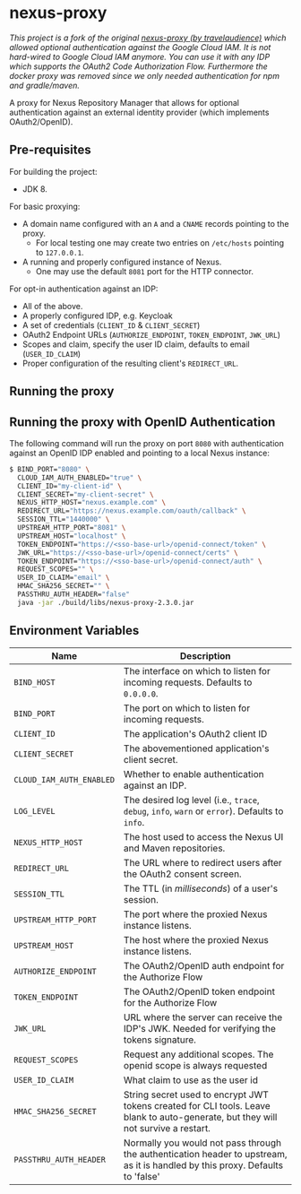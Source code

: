 # nexus-proxy

_This project is a fork of the original [nexus-proxy (by travelaudience)](https://github.com/travelaudience/nexus-proxy) which allowed optional authentication 
against the Google Cloud IAM. It is not hard-wired to Google Cloud IAM anymore. You can use it with any IDP which supports the OAuth2 Code Authorization Flow.
Furthermore the docker proxy was removed since we only needed authentication for npm and gradle/maven._

A proxy for Nexus Repository Manager that allows for optional authentication against an external identity provider (which implements OAuth2/OpenID).

## Pre-requisites

For building the project:

* JDK 8.

For basic proxying:

* A domain name configured with an `A` and a `CNAME` records pointing to the proxy.
  * For local testing one may create two entries on `/etc/hosts` pointing to `127.0.0.1`.
* A running and properly configured instance of Nexus.
  * One may use the default `8081` port for the HTTP connector.

For opt-in authentication against an IDP:

* All of the above.
* A properly configured IDP, e.g. Keycloak
* A set of credentials (`CLIENT_ID` & `CLIENT_SECRET`)
* OAuth2 Endpoint URLs (`AUTHORIZE_ENDPOINT`, `TOKEN_ENDPOINT`, `JWK_URL`)
* Scopes and claim, specify the user ID claim, defaults to email (`USER_ID_CLAIM`)
* Proper configuration of the resulting client's `REDIRECT_URL`.

## Running the proxy

## Running the proxy with OpenID Authentication

The following command will run the proxy on port `8080` with 
authentication against an OpenID IDP enabled and pointing to a local Nexus instance:

```bash
$ BIND_PORT="8080" \
  CLOUD_IAM_AUTH_ENABLED="true" \
  CLIENT_ID="my-client-id" \
  CLIENT_SECRET="my-client-secret" \
  NEXUS_HTTP_HOST="nexus.example.com" \
  REDIRECT_URL="https://nexus.example.com/oauth/callback" \
  SESSION_TTL="1440000" \
  UPSTREAM_HTTP_PORT="8081" \
  UPSTREAM_HOST="localhost" \
  TOKEN_ENDPOINT="https://<sso-base-url>/openid-connect/token" \
  JWK_URL="https://<sso-base-url>/openid-connect/certs" \
  TOKEN_ENDPOINT="https://<sso-base-url>/openid-connect/auth" \
  REQUEST_SCOPES="" \
  USER_ID_CLAIM="email" \
  HMAC_SHA256_SECRET="" \
  PASSTHRU_AUTH_HEADER="false"
  java -jar ./build/libs/nexus-proxy-2.3.0.jar
```

## Environment Variables

| Name                                | Description |
|-------------------------------------|-------------|
| `BIND_HOST`                         | The interface on which to listen for incoming requests. Defaults to `0.0.0.0`. |
| `BIND_PORT`                         | The port on which to listen for incoming requests. |
| `CLIENT_ID`                         | The application's OAuth2 client ID|
| `CLIENT_SECRET`                     | The abovementioned application's client secret. |
| `CLOUD_IAM_AUTH_ENABLED`            | Whether to enable authentication against an IDP. |
| `LOG_LEVEL`                         | The desired log level (i.e., `trace`, `debug`, `info`, `warn` or `error`). Defaults to `info`. |
| `NEXUS_HTTP_HOST`                   | The host used to access the Nexus UI and Maven repositories. |
| `REDIRECT_URL`                      | The URL where to redirect users after the OAuth2 consent screen. |
| `SESSION_TTL`                       | The TTL (in _milliseconds_) of a user's session. |
| `UPSTREAM_HTTP_PORT`                | The port where the proxied Nexus instance listens. |
| `UPSTREAM_HOST`                     | The host where the proxied Nexus instance listens. |
| `AUTHORIZE_ENDPOINT`                | The OAuth2/OpenID auth endpoint for the Authorize Flow |
| `TOKEN_ENDPOINT`                    | The OAuth2/OpenID token endpoint for the Authorize Flow |
| `JWK_URL`                           | URL where the server can receive the IDP's JWK. Needed for verifying the tokens signature.  |
| `REQUEST_SCOPES`                    | Request any additional scopes. The openid scope is always requested |
| `USER_ID_CLAIM`                     | What claim to use as the user id |
| `HMAC_SHA256_SECRET`                | String secret used to encrypt JWT tokens created for CLI tools. Leave blank to auto-generate, but they will not survive a restart. |
| `PASSTHRU_AUTH_HEADER`              | Normally you would not pass through the authentication header to upstream, as it is handled by this proxy. Defaults to 'false' |
